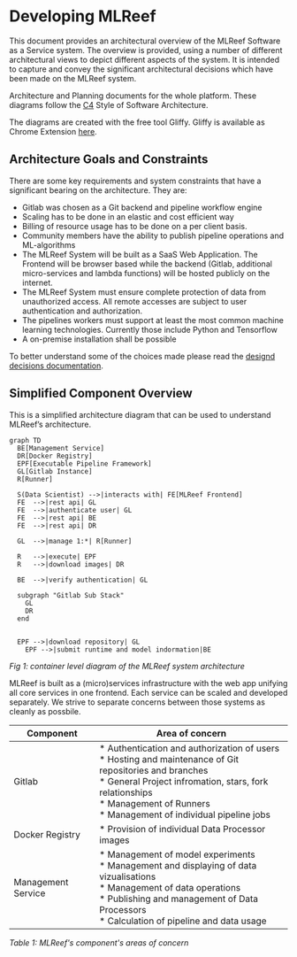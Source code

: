 Developing MLReef
====================
This document provides an architectural overview of the MLReef Software as a Service system.
The overview is provided, using a number of different architectural views to depict
different aspects of the system. It is intended to capture and convey the significant
architectural decisions which have been made on the MLReef system.

Architecture and Planning documents for the whole platform.
These diagrams follow the [C4](https://c4model.com/) Style of Software Architecture.

The diagrams are created with the free tool Gliffy. Gliffy is available as Chrome Extension
[here](https://chrome.google.com/webstore/detail/gliffy-diagrams/bhmicilclplefnflapjmnngmkkkkpfad/related?hl=en).


Architecture Goals and Constraints
----------------------------------
There are some key requirements and system constraints that have a significant bearing on the architecture. They are:

- Gitlab was chosen as a Git backend and pipeline workflow engine
- Scaling has to be done in an elastic and cost efficient way 
- Billing of resource usage has to be done on a per client basis.
- Community members have the ability to publish pipeline operations and ML-algorithms
- The MLReef System will be built as a SaaS Web Application.
  The Frontend will be browser based while the backend (Gitlab, additional micro-services and lambda functions)
  will be hosted publicly on the internet.
- The MLReef System must ensure complete protection of data from unauthorized access.
  All remote accesses are subject to user authentication and authorization.
- The pipelines workers must support at least the most common machine learning technologies.
  Currently those include Python and Tensorflow
- A on-premise installation shall be possible

To better understand some of the choices made please read the  [designd decisions documentation](docs/development/design-decisions.md).


Simplified Component Overview
----------------------------------
This is a simplified architecture diagram that can be used to understand MLReef’s architecture.

```mermaid
graph TD
  BE[Management Service]
  DR[Docker Registry]
  EPF[Executable Pipeline Framework]
  GL[Gitlab Instance]
  R[Runner]

  S(Data Scientist) -->|interacts with| FE[MLReef Frontend]
  FE  -->|rest api| GL
  FE  -->|authenticate user| GL
  FE  -->|rest api| BE
  FE  -->|rest api| DR

  GL  -->|manage 1:*| R[Runner]
  
  R   -->|execute| EPF
  R   -->|download images| DR
  
  BE  -->|verify authentication| GL

  subgraph "Gitlab Sub Stack"
    GL
    DR
  end

  
  EPF -->|download repository| GL
	EPF -->|submit runtime and model indormation|BE 
```

_Fig 1: container level diagram of the MLReef system architecture_

MLReef is built as a (micro)services infrastructure with the web app unifying all core services in one frontend. Each service can be scaled and developed separately.
We strive to separate concerns between those systems as cleanly as possbile.

| Component          | Area of concern                                            |
|--------------------|------------------------------------------------------------|
| Gitlab             | * Authentication and authorization of users <br/> * Hosting and maintenance of Git repositories and branches <br/> * General Project infromation, stars, fork relationships <br/> * Management of Runners <br/>  * Management of individual pipeline jobs                           |
| Docker Registry    | * Provision of individual Data Processor images            |
| Management Service | * Management of model experiments <br/> * Management and displaying of data vizualisations <br/> * Management of data operations <br/> * Publishing and management of Data Processors <br/> * Calculation of pipeline and data usage                                            |

_Table 1: MLReef's component's areas of concern_





